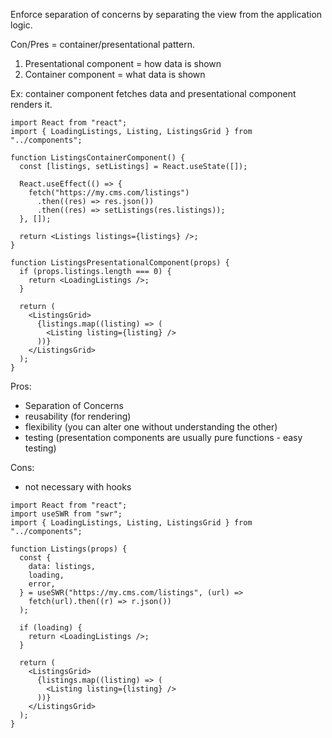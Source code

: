 Enforce separation of concerns by separating the view from the application logic.

Con/Pres = container/presentational pattern.
1. Presentational component = how data is shown
2. Container component = what data is shown

Ex: container component fetches data and presentational component renders it.
```
import React from "react";
import { LoadingListings, Listing, ListingsGrid } from "../components";

function ListingsContainerComponent() {
  const [listings, setListings] = React.useState([]);

  React.useEffect(() => {
    fetch("https://my.cms.com/listings")
      .then((res) => res.json())
      .then((res) => setListings(res.listings));
  }, []);

  return <Listings listings={listings} />;
}

function ListingsPresentationalComponent(props) {
  if (props.listings.length === 0) {
    return <LoadingListings />;
  }

  return (
    <ListingsGrid>
      {listings.map((listing) => (
        <Listing listing={listing} />
      ))}
    </ListingsGrid>
  );
}
```

Pros:
 - Separation of Concerns
 - reusability (for rendering)
 - flexibility (you can alter one without understanding the other)
 - testing (presentation components are usually pure functions - easy testing)

Cons:
 - not necessary with hooks
```
import React from "react";
import useSWR from "swr";
import { LoadingListings, Listing, ListingsGrid } from "../components";

function Listings(props) {
  const {
    data: listings,
    loading,
    error,
  } = useSWR("https://my.cms.com/listings", (url) =>
    fetch(url).then((r) => r.json())
  );

  if (loading) {
    return <LoadingListings />;
  }

  return (
    <ListingsGrid>
      {listings.map((listing) => (
        <Listing listing={listing} />
      ))}
    </ListingsGrid>
  );
}
```